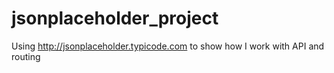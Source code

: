 # jsonplaceholder_project
Using http://jsonplaceholder.typicode.com to show how I work with API and routing
